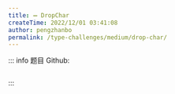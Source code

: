 ```yaml
---
title: ➖ DropChar
createTime: 2022/12/01 03:41:08
author: pengzhanbo
permalink: /type-challenges/medium/drop-char/
---
```


::: info 题目
Github: []()

```ts

```

:::
